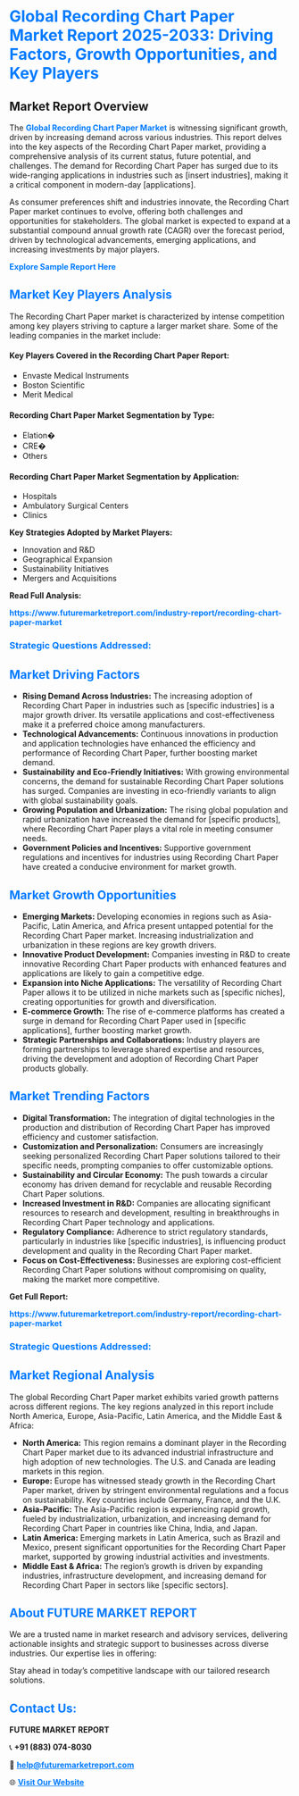 <h1 style="color: #007BFF;">Global Recording Chart Paper Market Report 2025-2033: Driving Factors, Growth Opportunities, and Key Players</h1>

<section id="overview">
<h2>Market Report Overview</h2>
<p>The <a href="https://www.futuremarketreport.com/industry-report/recording-chart-paper-market" style="color: #007BFF; text-decoration: none;"><strong>Global Recording Chart Paper Market</strong></a> is witnessing significant growth, driven by increasing demand across various industries. This report delves into the key aspects of the Recording Chart Paper market, providing a comprehensive analysis of its current status, future potential, and challenges. The demand for Recording Chart Paper has surged due to its wide-ranging applications in industries such as [insert industries], making it a critical component in modern-day [applications].</p>
<p>As consumer preferences shift and industries innovate, the Recording Chart Paper market continues to evolve, offering both challenges and opportunities for stakeholders. The global market is expected to expand at a substantial compound annual growth rate (CAGR) over the forecast period, driven by technological advancements, emerging applications, and increasing investments by major players.</p>
</section>

<section id="overview">
<p><a href="https://www.futuremarketreport.com/request-sample/reportId=36234" style="color: #007BFF; text-decoration: none;"><strong>Explore Sample Report Here</strong></a></p>
</section>

<section id="key-players">
<h2 style="color: #007BFF;">Market Key Players Analysis</h2>
<p>The Recording Chart Paper market is characterized by intense competition among key players striving to capture a larger market share. Some of the leading companies in the market include:</p>
<h4>Key Players Covered in the Recording Chart Paper Report:</h4>
<ul><li>Envaste Medical Instruments</li><li>Boston Scientific</li><li>Merit Medical</li></ul>
<h4>Recording Chart Paper Market Segmentation by Type:</h4>
<ul><li>Elation�</li><li>CRE�</li><li>Others</li></ul>

<h4>Recording Chart Paper Market Segmentation by Application:</h4>
<ul><li>Hospitals</li><li>Ambulatory Surgical Centers</li><li>Clinics</li></ul>
<p><strong>Key Strategies Adopted by Market Players:</strong></p>
<ul>
<li>Innovation and R&D</li>
<li>Geographical Expansion</li>
<li>Sustainability Initiatives</li>
<li>Mergers and Acquisitions</li>
</ul>
</section>

<section>
<p><strong>Read Full Analysis: </strong></p><a href="https://www.futuremarketreport.com/industry-report/recording-chart-paper-market" style="color: #007BFF; text-decoration: none;"><strong>https://www.futuremarketreport.com/industry-report/recording-chart-paper-market</strong></a>
<h3 style="color: #007BFF;">Strategic Questions Addressed:</h3>
</section>

<section id="driving-factors">
<h2 style="color: #007BFF;">Market Driving Factors</h2>
<ul>
<li><strong>Rising Demand Across Industries:</strong> The increasing adoption of Recording Chart Paper in industries such as [specific industries] is a major growth driver. Its versatile applications and cost-effectiveness make it a preferred choice among manufacturers.</li>
<li><strong>Technological Advancements:</strong> Continuous innovations in production and application technologies have enhanced the efficiency and performance of Recording Chart Paper, further boosting market demand.</li>
<li><strong>Sustainability and Eco-Friendly Initiatives:</strong> With growing environmental concerns, the demand for sustainable Recording Chart Paper solutions has surged. Companies are investing in eco-friendly variants to align with global sustainability goals.</li>
<li><strong>Growing Population and Urbanization:</strong> The rising global population and rapid urbanization have increased the demand for [specific products], where Recording Chart Paper plays a vital role in meeting consumer needs.</li>
<li><strong>Government Policies and Incentives:</strong> Supportive government regulations and incentives for industries using Recording Chart Paper have created a conducive environment for market growth.</li>
</ul>
</section>

<section id="growth-opportunities">
<h2 style="color: #007BFF;">Market Growth Opportunities</h2>
<ul>
<li><strong>Emerging Markets:</strong> Developing economies in regions such as Asia-Pacific, Latin America, and Africa present untapped potential for the Recording Chart Paper market. Increasing industrialization and urbanization in these regions are key growth drivers.</li>
<li><strong>Innovative Product Development:</strong> Companies investing in R&D to create innovative Recording Chart Paper products with enhanced features and applications are likely to gain a competitive edge.</li>
<li><strong>Expansion into Niche Applications:</strong> The versatility of Recording Chart Paper allows it to be utilized in niche markets such as [specific niches], creating opportunities for growth and diversification.</li>
<li><strong>E-commerce Growth:</strong> The rise of e-commerce platforms has created a surge in demand for Recording Chart Paper used in [specific applications], further boosting market growth.</li>
<li><strong>Strategic Partnerships and Collaborations:</strong> Industry players are forming partnerships to leverage shared expertise and resources, driving the development and adoption of Recording Chart Paper products globally.</li>
</ul>
</section>

<section id="trending-factors">
<h2 style="color: #007BFF;">Market Trending Factors</h2>
<ul>
<li><strong>Digital Transformation:</strong> The integration of digital technologies in the production and distribution of Recording Chart Paper has improved efficiency and customer satisfaction.</li>
<li><strong>Customization and Personalization:</strong> Consumers are increasingly seeking personalized Recording Chart Paper solutions tailored to their specific needs, prompting companies to offer customizable options.</li>
<li><strong>Sustainability and Circular Economy:</strong> The push towards a circular economy has driven demand for recyclable and reusable Recording Chart Paper solutions.</li>
<li><strong>Increased Investment in R&D:</strong> Companies are allocating significant resources to research and development, resulting in breakthroughs in Recording Chart Paper technology and applications.</li>
<li><strong>Regulatory Compliance:</strong> Adherence to strict regulatory standards, particularly in industries like [specific industries], is influencing product development and quality in the Recording Chart Paper market.</li>
<li><strong>Focus on Cost-Effectiveness:</strong> Businesses are exploring cost-efficient Recording Chart Paper solutions without compromising on quality, making the market more competitive.</li>
</ul>
</section>

<section>
<p><strong>Get Full Report: </strong></p><a href="https://www.futuremarketreport.com/industry-report/recording-chart-paper-market" style="color: #007BFF; text-decoration: none;"><strong>https://www.futuremarketreport.com/industry-report/recording-chart-paper-market</strong></a>
<h3 style="color: #007BFF;">Strategic Questions Addressed:</h3>
</section>


<section id="regional-analysis">
<h2 style="color: #007BFF;">Market Regional Analysis</h2>
<p>The global Recording Chart Paper market exhibits varied growth patterns across different regions. The key regions analyzed in this report include North America, Europe, Asia-Pacific, Latin America, and the Middle East & Africa:</p>
<ul>
<li><strong>North America:</strong> This region remains a dominant player in the Recording Chart Paper market due to its advanced industrial infrastructure and high adoption of new technologies. The U.S. and Canada are leading markets in this region.</li>
<li><strong>Europe:</strong> Europe has witnessed steady growth in the Recording Chart Paper market, driven by stringent environmental regulations and a focus on sustainability. Key countries include Germany, France, and the U.K.</li>
<li><strong>Asia-Pacific:</strong> The Asia-Pacific region is experiencing rapid growth, fueled by industrialization, urbanization, and increasing demand for Recording Chart Paper in countries like China, India, and Japan.</li>
<li><strong>Latin America:</strong> Emerging markets in Latin America, such as Brazil and Mexico, present significant opportunities for the Recording Chart Paper market, supported by growing industrial activities and investments.</li>
<li><strong>Middle East & Africa:</strong> The region’s growth is driven by expanding industries, infrastructure development, and increasing demand for Recording Chart Paper in sectors like [specific sectors].</li>
</ul>
</section>

<footer>
<h2 style="color: #007BFF;">About FUTURE MARKET REPORT</h2>
<p>We are a trusted name in market research and advisory services, delivering actionable insights and strategic support to businesses across diverse industries. Our expertise lies in offering:</p>

<p>Stay ahead in today’s competitive landscape with our tailored research solutions.</p>

<h2 style="color: #007BFF;">Contact Us:</h2>
<p><strong>FUTURE MARKET REPORT</strong></p>
<p>📞 <strong>+91 (883) 074-8030</strong></p>
<p>📧 <strong><a href="mailto:help@futuremarketreport.com" style="color: #007BFF;">help@futuremarketreport.com</a></strong></p>
<p>🌐 <strong><a href="https://www.futuremarketreport.com/" style="color: #007BFF;">Visit Our Website</a></strong></p>
</footer>